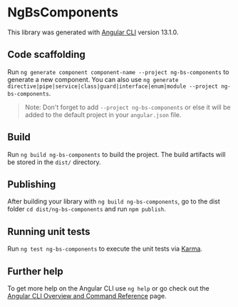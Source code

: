 # NgBsComponents

This library was generated with [Angular CLI](https://github.com/angular/angular-cli) version 13.1.0.

## Code scaffolding

Run `ng generate component component-name --project ng-bs-components` to generate a new component. You can also use `ng generate directive|pipe|service|class|guard|interface|enum|module --project ng-bs-components`.
> Note: Don't forget to add `--project ng-bs-components` or else it will be added to the default project in your `angular.json` file. 

## Build

Run `ng build ng-bs-components` to build the project. The build artifacts will be stored in the `dist/` directory.

## Publishing

After building your library with `ng build ng-bs-components`, go to the dist folder `cd dist/ng-bs-components` and run `npm publish`.

## Running unit tests

Run `ng test ng-bs-components` to execute the unit tests via [Karma](https://karma-runner.github.io).

## Further help

To get more help on the Angular CLI use `ng help` or go check out the [Angular CLI Overview and Command Reference](https://angular.io/cli) page.
